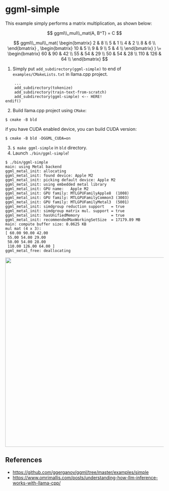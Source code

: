# ggml-simple

This example simply performs a matrix multiplication, as shown below:

$$
ggml\\_mul\\_mat(A, B^T) = C
$$

$$
ggml\\_mul\\_mat(
\begin{bmatrix}
2 & 8 \\
5 & 1 \\
4 & 2 \\
8 & 6 \\
\end{bmatrix}
,
\begin{bmatrix}
10 & 5 \\
9 & 9 \\
5 & 4 \\
\end{bmatrix}
)
\=
\begin{bmatrix}
60 & 90 & 42 \\
55 & 54 & 29 \\
50 & 54 & 28 \\
110 & 126 & 64 \\
\end{bmatrix}
$$

1. Simply put `add_subdirectory(ggml-simple)` to end of `examples/CMakeLists.txt` in llama.cpp project.  
```
    ...
    add_subdirectory(tokenize)
    add_subdirectory(train-text-from-scratch)
    add_subdirectory(ggml-simple) <-- HERE!
endif()
```
2. Build llama.cpp project using `CMake`:  
```
$ cmake -B bld
```
if you have CUDA enabled device, you can build CUDA version:
```
$ cmake -B bld -DGGML_CUDA=on
```
3. `$ make ggml-simple` in `bld` directory.
4. Launch `./bin/ggml-simple`!
```shell
$ ./bin/ggml-simple
main: using Metal backend
ggml_metal_init: allocating
ggml_metal_init: found device: Apple M2
ggml_metal_init: picking default device: Apple M2
ggml_metal_init: using embedded metal library
ggml_metal_init: GPU name:   Apple M2
ggml_metal_init: GPU family: MTLGPUFamilyApple8  (1008)
ggml_metal_init: GPU family: MTLGPUFamilyCommon3 (3003)
ggml_metal_init: GPU family: MTLGPUFamilyMetal3  (5001)
ggml_metal_init: simdgroup reduction support   = true
ggml_metal_init: simdgroup matrix mul. support = true
ggml_metal_init: hasUnifiedMemory              = true
ggml_metal_init: recommendedMaxWorkingSetSize  = 17179.89 MB
main: compute buffer size: 0.0625 KB
mul mat (4 x 3):
[ 60.00 90.00 42.00
 55.00 54.00 29.00
 50.00 54.00 28.00
 110.00 126.00 64.00 ]
ggml_metal_free: deallocating
```

<img src="https://www.omrimallis.com/assets/llama_cpp_gpu_offload.png.webp" width="600">

## References
- <https://github.com/ggerganov/ggml/tree/master/examples/simple>
- <https://www.omrimallis.com/posts/understanding-how-llm-inference-works-with-llama-cpp/>
